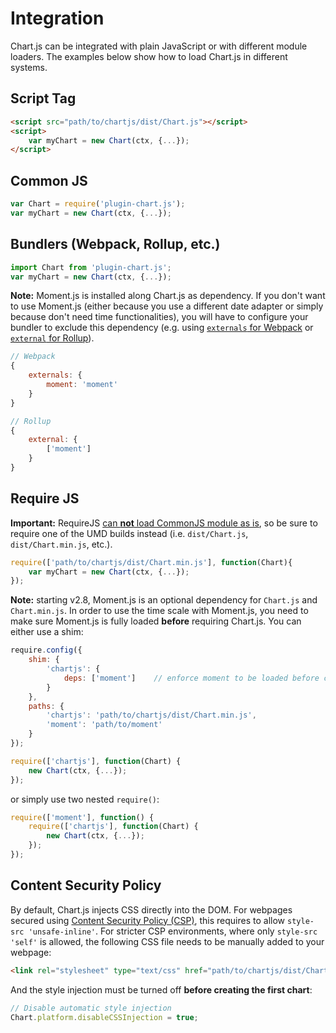 # Integration

Chart.js can be integrated with plain JavaScript or with different module loaders. The examples below show how to load Chart.js in different systems.

## Script Tag

```html
<script src="path/to/chartjs/dist/Chart.js"></script>
<script>
    var myChart = new Chart(ctx, {...});
</script>
```

## Common JS

```javascript
var Chart = require('plugin-chart.js');
var myChart = new Chart(ctx, {...});
```

## Bundlers (Webpack, Rollup, etc.)

```javascript
import Chart from 'plugin-chart.js';
var myChart = new Chart(ctx, {...});
```

**Note:** Moment.js is installed along Chart.js as dependency. If you don't want to use Moment.js (either because you use a different date adapter or simply because don't need time functionalities), you will have to configure your bundler to exclude this dependency (e.g. using [`externals` for Webpack](https://webpack.js.org/configuration/externals/) or [`external` for Rollup](https://rollupjs.org/guide/en#peer-dependencies)).

```javascript
// Webpack
{
    externals: {
        moment: 'moment'
    }
}
```

```javascript
// Rollup
{
    external: {
        ['moment']
    }
}
```

## Require JS

**Important:** RequireJS [can **not** load CommonJS module as is](https://requirejs.org/docs/commonjs.html#intro), so be sure to require one of the UMD builds instead (i.e. `dist/Chart.js`, `dist/Chart.min.js`, etc.).

```javascript
require(['path/to/chartjs/dist/Chart.min.js'], function(Chart){
    var myChart = new Chart(ctx, {...});
});
```

**Note:** starting v2.8, Moment.js is an optional dependency for `Chart.js` and `Chart.min.js`. In order to use the time scale with Moment.js, you need to make sure Moment.js is fully loaded **before** requiring Chart.js. You can either use a shim:

```javascript
require.config({
    shim: {
        'chartjs': {
            deps: ['moment']    // enforce moment to be loaded before chartjs
        }
    },
    paths: {
        'chartjs': 'path/to/chartjs/dist/Chart.min.js',
        'moment': 'path/to/moment'
    }
});

require(['chartjs'], function(Chart) {
    new Chart(ctx, {...});
});
```

or simply use two nested `require()`:

```javascript
require(['moment'], function() {
    require(['chartjs'], function(Chart) {
        new Chart(ctx, {...});
    });
});
```

## Content Security Policy

By default, Chart.js injects CSS directly into the DOM. For webpages secured using [Content Security Policy (CSP)](https://developer.mozilla.org/en-US/docs/Web/HTTP/CSP), this requires to allow `style-src 'unsafe-inline'`. For stricter CSP environments, where only `style-src 'self'` is allowed, the following CSS file needs to be manually added to your webpage:

```html
<link rel="stylesheet" type="text/css" href="path/to/chartjs/dist/Chart.min.css">
```

And the style injection must be turned off **before creating the first chart**:

```javascript
// Disable automatic style injection
Chart.platform.disableCSSInjection = true;
```
